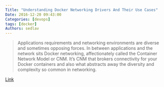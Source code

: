 ```yaml
---
Title: "Understanding Docker Networking Drivers And Their Use Cases"
Date: 2016-12-20 09:43:00
Categories: [devops]
tags: [docker]
Authors: sedlav
---
```


> Applications requirements and networking environments are diverse and sometimes opposing forces. In between applications and the network sits Docker networking, affectionately called the Container Network Model or CNM. It’s CNM that brokers connectivity for your Docker containers and also what abstracts away the diversity and complexity so common in networking.

[Link](https://blog.docker.com/2016/12/understanding-docker-networking-drivers-use-cases/)
